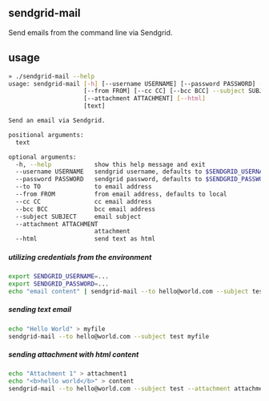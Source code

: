 ## sendgrid-mail
Send emails from the command line via Sendgrid.

## usage
```sh
» ./sendgrid-mail --help
usage: sendgrid-mail [-h] [--username USERNAME] [--password PASSWORD] --to TO
                     [--from FROM] [--cc CC] [--bcc BCC] --subject SUBJECT
                     [--attachment ATTACHMENT] [--html]
                     [text]

Send an email via Sendgrid.

positional arguments:
  text

optional arguments:
  -h, --help            show this help message and exit
  --username USERNAME   sendgrid username, defaults to $SENDGRID_USERNAME
  --password PASSWORD   sendgrid password, defaults to $SENDGRID_PASSWORD
  --to TO               to email address
  --from FROM           from email address, defaults to local
  --cc CC               cc email address
  --bcc BCC             bcc email address
  --subject SUBJECT     email subject
  --attachment ATTACHMENT
                        attachment
  --html                send text as html
```

##### utilizing credentials from the environment
```sh
export SENDGRID_USERNAME=...
export SENDGRID_PASSWORD=...
echo "email content" | sendgrid-mail --to hello@world.com --subject test
```

##### sending text email
```sh
echo "Hello World" > myfile
sendgrid-mail --to hello@world.com --subject test myfile
```

##### sending attachment with html content
```sh
echo "Attachment 1" > attachment1
echo "<b>hello world</b>" > content
sendgrid-mail --to hello@world.com --subject test --attachment attachment1 content --html
```
